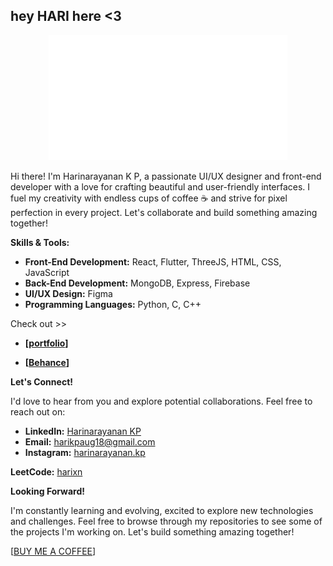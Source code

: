 ## hey HARI here <3
<div align="center">
  <img src="./logo_hari.gif" height="200" />
</div>

Hi there! I'm Harinarayanan K P, a passionate UI/UX designer and front-end developer with a love for crafting beautiful and user-friendly interfaces. I fuel my creativity with endless cups of coffee ☕️ and strive for pixel perfection in every project. Let's collaborate and build something amazing together!

**Skills & Tools:**

* **Front-End Development:** React, Flutter, ThreeJS, HTML, CSS, JavaScript
* **Back-End Development:** MongoDB, Express, Firebase
* **UI/UX Design:** Figma
* **Programming Languages:** Python, C, C++

Check out >>

* **[[**portfolio**](https://harinarayanan-kp.github.io/heyhari/)]**
  
* **[[**Behance**](https://www.behance.net/haritech1)]**

  
**Let's Connect!**

I'd love to hear from you and explore potential collaborations. Feel free to reach out on:

* **LinkedIn:** [Harinarayanan KP](https://www.linkedin.com/in/harinarayanan-kp-a25094255/)
* **Email:** [harikpaug18@gmail.com](mailto:harikpaug18@gmail.com)
* **Instagram:** [harinarayanan.kp](www.instagram.com/harinarayanan.kp)

**LeetCode:** [harixn](https://leetcode.com/harixn/)


**Looking Forward!**

I'm constantly learning and evolving, excited to explore new technologies and challenges. Feel free to browse through my repositories to see some of the projects I'm working on. Let's build something amazing together!



[[BUY ME A COFFEE](https://buymeacoffee.com/harixn)]
